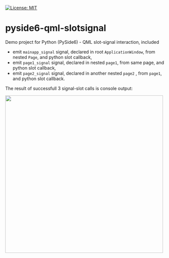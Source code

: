 [![License: MIT](https://img.shields.io/badge/License-MIT-yellow.svg)](https://opensource.org/licenses/MIT)

# pyside6-qml-slotsignal
Demo project for Python (PySide6) - QML slot-signal interaction, included
* emit `mainapp_signal` signal, declared in root `ApplicationWindow`, from nested `Page`, and python slot callback,
* emit `page1_signal` signal, declared in nested `page1`, from same page, and python slot callback,
* emit `page2_signal` signal, declared in another nested `page2` , from `page1`, and python slot callback.

The result of successfull 3 signal-slot calls is console output:

<img src="https://user-images.githubusercontent.com/26321368/183409596-12a3cf24-37f8-4bc6-b078-356561ef36b7.png" width="500"/>
